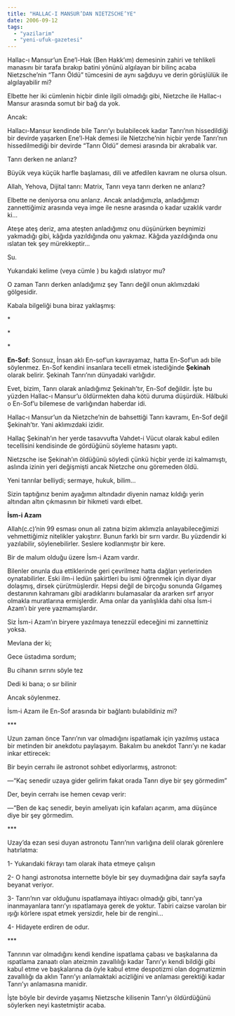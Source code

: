 ```yaml
---
title: "HALLAC-I MANSUR’DAN NIETZSCHE’YE"
date: 2006-09-12
tags: 
  - "yazilarim"
  - "yeni-ufuk-gazetesi"
---
```


Hallac-ı Mansur’un Ene’l-Hak (Ben Hakk’ım) demesinin zahiri ve tehlikeli manasını bir tarafa bırakıp batini yönünü algılayan bir bilinç acaba Nietzsche’nin “Tanrı Öldü” tümcesini de aynı sağduyu ve derin görüşlülük ile algılayabilir mi?

Elbette her iki cümlenin hiçbir dinle ilgili olmadığı gibi, Nietzche ile Hallac-ı Mansur arasında somut bir bağ da yok.

Ancak:

Hallacı-Mansur kendinde bile Tanrı’yı bulabilecek kadar Tanrı’nın hissedildiği bir devirde yaşarken Ene’l-Hak demesi ile Nietzche’nin hiçbir yerde Tanrı’nın hissedilmediği bir devirde “Tanrı Öldü” demesi arasında bir akrabalık var.

Tanrı derken ne anlarız?

Büyük veya küçük harfle başlaması, dili ve atfedilen kavram ne olursa olsun.

Allah, Yehova, Dijital tanrı: Matrix, Tanrı veya tanrı derken ne anlarız?

Elbette ne deniyorsa onu anlarız. Ancak anladığımızla, anladığımızı zannettiğimiz arasında veya imge ile nesne arasında o kadar uzaklık vardır ki…

Ateşe ateş deriz, ama ateşten anladığımız onu düşünürken beynimizi yakmadığı gibi, kâğıda yazıldığında onu yakmaz. Kâğıda yazıldığında onu ıslatan tek şey mürekkeptir…

Su.

Yukarıdaki kelime (veya cümle ) bu kağıdı ıslatıyor mu?

O zaman Tanrı derken anladığımız şey Tanrı değil onun aklımızdaki gölgesidir.

Kabala bilgeliği buna biraz yaklaşmış:

\*

\*

\*

**En-Sof:** Sonsuz, İnsan aklı En-sof’un kavrayamaz, hatta En-Sof’un adı bile söylenmez. En-Sof kendini insanlara tecelli etmek istediğinde **Şekinah** olarak belirir. Şekinah Tanrı’nın dünyadaki varlığıdır.

Evet, bizim, Tanrı olarak anladığımız Şekinah’tır, En-Sof değildir. İşte bu yüzden Hallac-ı Mansur’u öldürmekten daha kötü duruma düşürdük. Hâlbuki o En-Sof’u bilemese de varlığından haberdar idi.

Hallac-ı Mansur’un da Nietzche’nin de bahsettiği Tanrı kavramı, En-Sof değil Şekinah’tır. Yani aklımızdaki izidir.

Hallaç Şekinah’ın her yerde tasavvufta Vahdet-i Vücut olarak kabul edilen tecellisini kendisinde de gördüğünü söyleme hatasını yaptı.

Nietzsche ise Şekinah’ın öldüğünü söyledi çünkü hiçbir yerde izi kalmamıştı, aslında izinin yeri değişmişti ancak Nietzche onu göremeden öldü.

Yeni tanrılar belliydi; sermaye, hukuk, bilim…

Sizin taptığınız benim ayağımın altındadır diyenin namaz kıldığı yerin altından altın çıkmasının bir hikmeti vardı elbet.

**İsm-i Azam**

Allah(c.c)’nin 99 esması onun ali zatına bizim aklımızla anlayabileceğimizi vehmettiğimiz nitelikler yakıştırır. Bunun farklı bir sırrı vardır. Bu yüzdendir ki yazılabilir, söylenebilirler. Seslere kodlanmıştır bir kere.

Bir de malum olduğu üzere İsm-i Azam vardır.

Bilenler onunla dua ettiklerinde geri çevrilmez hatta dağları yerlerinden oynatabilirler. Eski ilm-i ledün şakirtleri bu ismi öğrenmek için diyar diyar dolaşmış, dirsek çürütmüşlerdir. Hepsi değil de birçoğu sonunda Gılgameş destanının kahramanı gibi aradıklarını bulamasalar da ararken sırf arıyor olmakla muratlarına ermişlerdir. Ama onlar da yanlışlıkla dahi olsa İsm-i Azam’ı bir yere yazmamışlardır.

Siz İsm-i Azam’ın biryere yazılmaya tenezzül edeceğini mi zannettiniz yoksa.

Mevlana der ki;

Gece üstadıma sordum;

Bu cihanın sırrını söyle tez

Dedi ki bana; o sır bilinir

Ancak söylenmez.

İsm-i Azam ile En-Sof arasında bir bağlantı bulabildiniz mi?

\*\*\*

Uzun zaman önce Tanrı’nın var olmadığını ispatlamak için yazılmış ustaca bir metinden bir anekdotu paylaşayım. Bakalım bu anekdot Tanrı’yı ne kadar inkar ettirecek:

Bir beyin cerrahı ile astronot sohbet ediyorlarmış, astronot:

—“Kaç senedir uzaya gider gelirim fakat orada Tanrı diye bir şey görmedim”

Der, beyin cerrahı ise hemen cevap verir:

—“Ben de kaç senedir, beyin ameliyatı için kafaları açarım, ama düşünce diye bir şey görmedim.

\*\*\*

Uzay’da ezan sesi duyan astronotu Tanrı’nın varlığına delil olarak görenlere hatırlatma:

1- Yukarıdaki fıkrayı tam olarak ihata etmeye çalışın

2- O hangi astronotsa internette böyle bir şey duymadığına dair sayfa sayfa beyanat veriyor.

3- Tanrı’nın var olduğunu ispatlamaya ihtiyacı olmadığı gibi, tanrı’ya inanmayanlara tanrı’yı ıspatlamaya gerek de yoktur. Tabiri caizse varolan bir ışığı körlere ıspat etmek yersizdir, hele bir de rengini…

4- Hidayete erdiren de odur.

\*\*\*

Tanrının var olmadığını kendi kendine ispatlama çabası ve başkalarına da ıspatlama zanaatı olan ateizmin zavallılığı kadar Tanrı’yı kendi bildiği gibi kabul etme ve başkalarına da öyle kabul etme despotizmi olan dogmatizmin zavallılığı da aklın Tanrı’yı anlamaktaki acizliğini ve anlaması gerektiği kadar Tanrı’yı anlamasına manidir.

İşte böyle bir devirde yaşamış Nietzsche kilisenin Tanrı’yı öldürdüğünü söylerken neyi kastetmiştir acaba.
